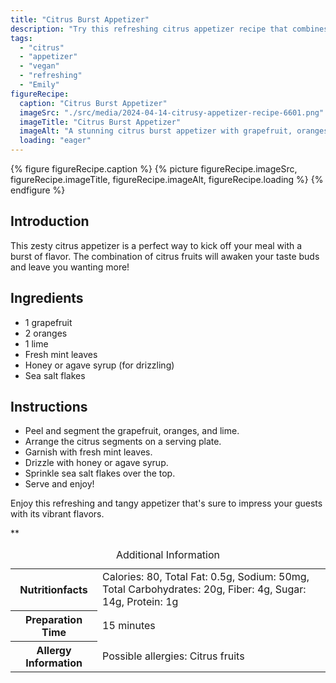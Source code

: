```yaml
---
title: "Citrus Burst Appetizer"
description: "Try this refreshing citrus appetizer recipe that combines grapefruit, oranges, and lime for a burst of flavor. Perfect for summer gatherings!"
tags:
  - "citrus"
  - "appetizer"
  - "vegan"
  - "refreshing"
  - "Emily"
figureRecipe: 
  caption: "Citrus Burst Appetizer"
  imageSrc: "./src/media/2024-04-14-citrusy-appetizer-recipe-6601.png"
  imageTitle: "Citrus Burst Appetizer"
  imageAlt: "A stunning citrus burst appetizer with grapefruit, oranges, and lime slices, garnished with fresh mint leaves, drizzled with honey, and sprinkled with sea salt flakes on a clean, minimalist table setting."
  loading: "eager"
---
```


{% figure figureRecipe.caption %}
{% picture figureRecipe.imageSrc, figureRecipe.imageTitle, figureRecipe.imageAlt, figureRecipe.loading %}
{% endfigure %}

## Introduction

This zesty citrus appetizer is a perfect way to kick off your meal with a burst of flavor. The combination of citrus fruits will awaken your taste buds and leave you wanting more!

## Ingredients

- 1 grapefruit
- 2 oranges
- 1 lime
- Fresh mint leaves
- Honey or agave syrup (for drizzling)
- Sea salt flakes

## Instructions

- Peel and segment the grapefruit, oranges, and lime.
- Arrange the citrus segments on a serving plate.
- Garnish with fresh mint leaves.
- Drizzle with honey or agave syrup.
- Sprinkle sea salt flakes over the top.
- Serve and enjoy!

Enjoy this refreshing and tangy appetizer that's sure to impress your guests with its vibrant flavors.

**

<table><caption class='sr-only'>Additional Information</caption><tr><th>Nutritionfacts</th><td>Calories: 80, Total Fat: 0.5g, Sodium: 50mg, Total Carbohydrates: 20g, Fiber: 4g, Sugar: 14g, Protein: 1g&nbsp;</td></tr><tr><th>Preparation Time</th><td>15 minutes&nbsp;</td></tr><tr><th>Allergy Information</th><td>Possible allergies: Citrus fruits&nbsp;</td></tr></table>

